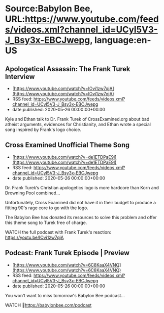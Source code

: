 # Source:Babylon Bee, URL:https://www.youtube.com/feeds/videos.xml?channel_id=UCyl5V3-J_Bsy3x-EBCJwepg, language:en-US

## Apologetical Assassin: The Frank Turek Interview
 - [https://www.youtube.com/watch?v=IOvi1zw7qjA](https://www.youtube.com/watch?v=IOvi1zw7qjA)
 - RSS feed: https://www.youtube.com/feeds/videos.xml?channel_id=UCyl5V3-J_Bsy3x-EBCJwepg
 - date published: 2020-05-26 00:00:00+00:00

Kyle and Ethan talk to Dr. Frank Turek of CrossExamined.org about bad atheist arguments, evidences for Christianity, and Ethan wrote a special song inspired by Frank's logo choice.

## Cross Examined Unofficial Theme Song
 - [https://www.youtube.com/watch?v=de1ETDPaE9I](https://www.youtube.com/watch?v=de1ETDPaE9I)
 - RSS feed: https://www.youtube.com/feeds/videos.xml?channel_id=UCyl5V3-J_Bsy3x-EBCJwepg
 - date published: 2020-05-26 00:00:00+00:00

Dr. Frank Turek’s Christian apologetics logo is more hardcore than Korn and Drowning Pool combined…

Unfortunately, Cross Examined did not have it in their budget to produce a fitting 90's rage core to go with the logo. 

The Babylon Bee has donated its resources to solve this problem and offer this theme song to Turek free of charge. 

WATCH the full podcast with Frank Turek's reaction: https://youtu.be/IOvi1zw7qjA

## Podcast: Frank Turek Episode | Preview
 - [https://www.youtube.com/watch?v=6C8KaaX4VNQ](https://www.youtube.com/watch?v=6C8KaaX4VNQ)
 - RSS feed: https://www.youtube.com/feeds/videos.xml?channel_id=UCyl5V3-J_Bsy3x-EBCJwepg
 - date published: 2020-05-26 00:00:00+00:00

You won't want to miss tomorrow's Babylon Bee podcast...

WATCH 🎥https://babylonbee.com/podcast


